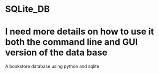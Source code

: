 # SQLite_DB
# I need more details on how to use it both the command line and GUI version of the data base
A bookstore database using python and sqlite
